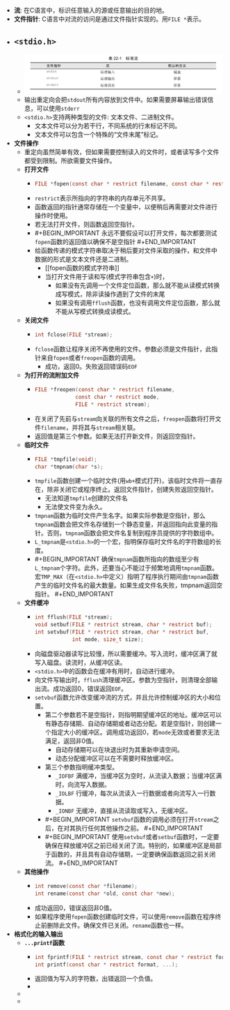 - **流**: 在C语言中，标识任意输入的源或任意输出的目的地。
- **文件指针**: C语言中对流的访问是通过文件指针实现的。用`FILE *`表示。
- ## `<stdio.h>`
	- ![image.png](../assets/image_1655190144632_0.png)
	- 输出重定向会把`stdout`所有内容放到文件中。如果需要屏幕输出错误信息，可以使用`stderr`
	- `<stdio.h>`支持两种类型的文件: 文本文件、二进制文件。
		- 文本文件可以分为若干行，不同系统的行末标记不同。
		- 文本文件可以包含一个特殊的“文件末尾”标记。
- **文件操作**
	- 重定向虽然简单有效，但如果需要控制读入的文件时，或者读写多个文件都受到限制。所欲需要文件操作。
	- **打开文件**
		- ```C
		  FILE *fopen(const char * restrict filename, const char * restrict mode);
		  ```
		- `restrict`表示所指向的字符串的内存单元不共享。
		- 函数返回的指针通常存储在一个变量中，以便稍后再需要对文件进行操作时使用。
		- 若无法打开文件，则函数返回空指针。
		- #+BEGIN_IMPORTANT
		  永远不要假设可以打开文件，每次都要测试`fopen`函数的返回值以确保不是空指针
		  #+END_IMPORTANT
		- 给函数传递的模式字符串取决于稍后要对文件采取的操作，和文件中数据的形式是文本文件还是二进制。
			- [[fopen函数的模式字符串]]
			- 当打开文件用于读和写(模式字符串包含`+`)时，
				- 如果没有先调用一个文件定位函数，那么就不能从读模式转换成写模式，除非读操作遇到了文件的末尾
				- 如果没有调用`fflush`函数，也没有调用文件定位函数，那么就不能从写模式转换成读模式。
	- **关闭文件**
		- ```C
		  int fclose(FILE *stream);
		  ```
		- `fclose`函数让程序关闭不再使用的文件。参数必须是文件指针，此指针来自`fopen`或者`freopen`函数的调用。
			- 成功，返回0。失败返回错误码`EOF`
	- **为打开的流附加文件**
		- ```C
		  FILE *freopen(const char * restrict filename,
		               const char * restrict mode,
		               FILE * restrict stream);
		  ```
		- 在关闭了先前与`stream`向关联的所有文件之后，`freopen`函数将打开文件`filename`，并将其与`stream`相关联。
		- 返回值是第三个参数。如果无法打开新文件，则返回空指针。
	- **临时文件**
		- ```C
		  FILE *tmpfile(void);
		  char *tmpnam(char *s);
		  ```
		- `tmpfile`函数创建一个临时文件(用`wb+`模式打开)，该临时文件将一直存在，除非关闭它或程序终止。返回文件指针，创建失败返回空指针。
			- 无法知道`tmpfile`创建的文件名
			- 无法使文件变为永久。
		- `tmpnam`函数为临时文件产生名字。如果实际参数是空指针，那么`tmpnam`函数会把文件名存储到一个静态变量，并返回指向此变量的指针。否则，`tmpnam`函数会把文件名复制到程序员提供的字符数组中。
		- `L_tmpnam`是`<stdio.h>`的一个宏，指明保存临时文件名的字符数组的长度。
		- #+BEGIN_IMPORTANT
		  确保`tmpnam`函数所指向的数组至少有`L_tmpnam`个字符。此外，还要当心不能过于频繁地调用`tmpnam`函数。宏`TMP_MAX`（在`<stdio.h>`中定义）指明了程序执行期间由`tmpnam`函数产生的临时文件名的最大数量。如果生成文件名失败，tmpnam返回空指针。
		  #+END_IMPORTANT
	- **文件缓冲**
		- ```C
		  int fflush(FILE *stream);
		  void setbuf(FILE * restrict stream, char * restrict buf);
		  int setvbuf(FILE * restrict stream, char * restrict buf, 
		              int mode, size_t size);
		  ```
		- 向磁盘驱动器读写比较慢，所以需要缓冲。写入流时，缓冲区满了就写入磁盘。读流时，从缓冲区读。
		- `<stdio.h>`中的函数会在缓冲有用时，自动进行缓冲。
		- 向文件写输出时，`fflush`清理缓冲区。参数为空指针，则清理全部输出流。成功返回0，错误返回`EOF`。
		- `setvbuf`函数允许改变缓冲流的方式，并且允许控制缓冲区的大小和位置。
			- 第二个参数若不是空指针，则指明期望缓冲区的地址。缓冲区可以有静态存储期、自动存储期或者动态分配。若是空指针，则创建一个指定大小的缓冲区。调用成功返回0，若`mode`无效或者要求无法满足，返回非0值。
				- 自动存储期可以在块退出时为其重新申请空间。
				- 动态分配缓冲区可以在不需要时释放缓冲区。
			- 第三个参数指明缓冲类型。
				- `_IOFBF` 满缓冲，当缓冲区为空时，从流读入数据；当缓冲区满时，向流写入数据。
				- `_IOLBF` 行缓冲，每次从流读入一行数据或者向流写入一行数据。
				- `_IONBF` 无缓冲，直接从流读取或写入，无缓冲区。
			- #+BEGIN_IMPORTANT
			  `setvbuf`函数的调用必须在打开`stream`之后，在对其执行任何其他操作之前。
			  #+END_IMPORTANT
			- #+BEGIN_IMPORTANT
			  使用`setvbuf`或者`setbuf`函数时，一定要确保在释放缓冲区之前已经关闭了流。特别的，如果缓冲区是局部于函数的，并且具有自动存储期，一定要确保函数返回之前关闭流。
			  #+END_IMPORTANT
	- **其他操作**
		- ```C
		  int remove(const char *filename);
		  int rename(const char *old, const char *new);
		  ```
		- 成功返回0，错误返回非0值。
		- 如果程序使用`fopen`函数创建临时文件，可以使用`remove`函数在程序终止前删除此文件。确保文件已关闭。`rename`函数也一样。
- **格式化的输入输出**
	- **`...printf`函数**
		- ```C
		  int fprintf(FILE * restrict stream, const char * restrict format, ...);
		  int printf(const char * restrict format, ...);
		  ```
		- 返回值为写入的字符数，出错返回一个负值。
		-
	-
	-